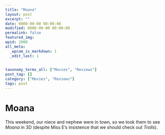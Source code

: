 ```yaml
---
title: "Moana"
layout: post
excerpt: ""
date: 0000-00-00 00:00:00
modified: 0000-00-00 00:00:00
permalink: false
featured_img: 
wpid: 2000
all_meta: 
  _wpcom_is_markdown: 1
  _edit_last: 1
  
  
taxonomy_terms_all: ["Movies", "Reviews"]
post_tag: []
category: ["Movies", "Reviews"]
tags: post
---
```


# Moana

This weekend, our niece and nephew were in town, so we took them to see *Moana* in 3D (despite Miss E’s insistence that we should check out *Trolls*).